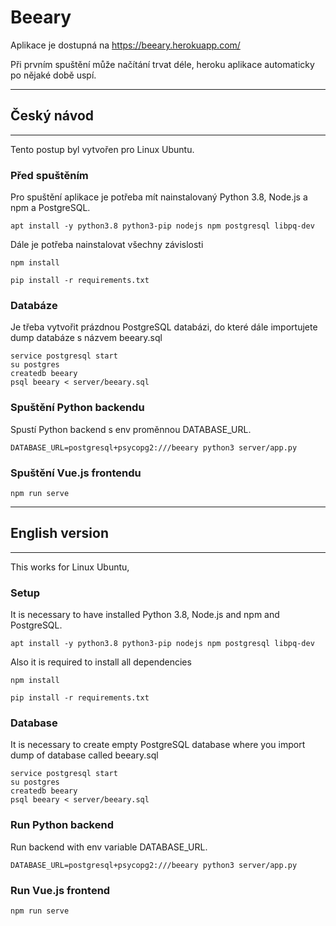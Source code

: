 # Beeary

Aplikace je dostupná na https://beeary.herokuapp.com/

Při prvním spuštění může načítání trvat déle, heroku aplikace automaticky po nějaké době uspí.

---

## Český návod

---

Tento postup byl vytvořen pro Linux Ubuntu.

### Před spuštěním

Pro spuštění aplikace je potřeba mít nainstalovaný Python 3.8, Node.js a npm a PostgreSQL.

```
apt install -y python3.8 python3-pip nodejs npm postgresql libpq-dev
```

Dále je potřeba nainstalovat všechny závislosti

```
npm install
```

```
pip install -r requirements.txt
```

### Databáze

Je třeba vytvořit prázdnou PostgreSQL databázi, do které dále importujete dump databáze s názvem beeary.sql

```
service postgresql start
su postgres
createdb beeary
psql beeary < server/beeary.sql
```

### Spuštění Python backendu

Spustí Python backend s env proměnnou DATABASE_URL.

```
DATABASE_URL=postgresql+psycopg2:///beeary python3 server/app.py
```

### Spuštění Vue.js frontendu

```
npm run serve
```

---

## English version

---

This works for Linux Ubuntu,

### Setup

It is necessary to have installed Python 3.8, Node.js and npm and PostgreSQL.

```
apt install -y python3.8 python3-pip nodejs npm postgresql libpq-dev
```

Also it is required to install all dependencies

```
npm install
```

```
pip install -r requirements.txt
```

### Database

It is necessary to create empty PostgreSQL database where you import dump of database called beeary.sql

```
service postgresql start
su postgres
createdb beeary
psql beeary < server/beeary.sql
```

### Run Python backend

Run backend with env variable DATABASE_URL.

```
DATABASE_URL=postgresql+psycopg2:///beeary python3 server/app.py
```

### Run Vue.js frontend

```
npm run serve
```
